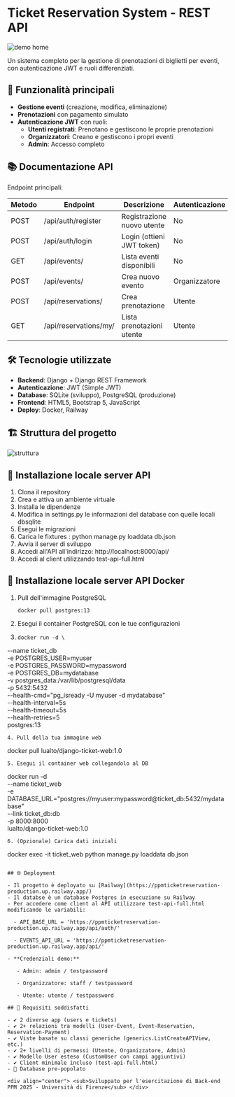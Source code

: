 # Ticket Reservation System - REST API

![demo home](https://github.com/user-attachments/assets/3548a359-df81-4d50-a679-4961ca7e23c8)

Un sistema completo per la gestione di prenotazioni di biglietti per eventi, con autenticazione JWT e ruoli differenziati.

## 🚀 Funzionalità principali

- **Gestione eventi** (creazione, modifica, eliminazione)
- **Prenotazioni** con pagamento simulato
- **Autenticazione JWT** con ruoli:
  - **Utenti registrati**: Prenotano e gestiscono le proprie prenotazioni
  - **Organizzatori**: Creano e gestiscono i propri eventi
  - **Admin**: Accesso completo

## 📚 Documentazione API

Endpoint principali:

| Metodo | Endpoint                | Descrizione                      | Autenticazione |
|--------|-------------------------|----------------------------------|----------------|
| POST   | /api/auth/register      | Registrazione nuovo utente       | No             |
| POST   | /api/auth/login         | Login (ottieni JWT token)        | No             |
| GET    | /api/events/            | Lista eventi disponibili         | No             |
| POST   | /api/events/            | Crea nuovo evento                | Organizzatore  |
| POST   | /api/reservations/      | Crea prenotazione                | Utente         |
| GET    | /api/reservations/my/   | Lista prenotazioni utente        | Utente         |


## 🛠️ Tecnologie utilizzate

- **Backend**: Django + Django REST Framework
- **Autenticazione**: JWT (Simple JWT)
- **Database**: SQLite (sviluppo), PostgreSQL (produzione)
- **Frontend**: HTML5, Bootstrap 5, JavaScript
- **Deploy**: Docker, Railway

## 🏗️ Struttura del progetto

<!-- TREEVIEW START -->
![struttura](https://github.com/user-attachments/assets/caae80d7-d33d-428a-ad81-f7345a1e3c4b)
<!-- TREEVIEW END -->


## 🚀 Installazione locale server API

1. Clona il repository
2. Crea e attiva un ambiente virtuale
3. Installa le dipendenze
4. Modifica in settings.py le informazioni del database con quelle locali dbsqlite
5. Esegui le migrazioni
6. Carica le fixtures : python manage.py loaddata db.json
7. Avvia il server di sviluppo
8. Accedi all'API all'indirizzo: http://localhost:8000/api/
9. Accedi al client utilizzando test-api-full.html

## 🐳 Installazione locale server API Docker

1. Pull dell'immagine PostgreSQL
    ```
   docker pull postgres:13
    
    ```
3. Esegui il container PostgreSQL con le tue configurazioni
4. 
    ```
   docker run -d \
  --name ticket_db \
  -e POSTGRES_USER=myuser \
  -e POSTGRES_PASSWORD=mypassword \
  -e POSTGRES_DB=mydatabase \
  -v postgres_data:/var/lib/postgresql/data \
  -p 5432:5432 \
  --health-cmd="pg_isready -U myuser -d mydatabase" \
  --health-interval=5s \
  --health-timeout=5s \
  --health-retries=5 \
  postgres:13
  
```
4. Pull della tua immagine web
```
   docker pull lualto/django-ticket-web:1.0
```
5. Esegui il container web collegandolo al DB
```
   docker run -d \
  --name ticket_web \
  -e DATABASE_URL="postgres://myuser:mypassword@ticket_db:5432/mydatabase" \
  --link ticket_db:db \
  -p 8000:8000 \
  lualto/django-ticket-web:1.0

```
6. (Opzionale) Carica dati iniziali 
```
docker exec -it ticket_web python manage.py loaddata db.json

```

## 🌐 Deployment

- Il progetto è deployato su [Railway](https://ppmticketreservation-production.up.railway.app/)
- Il databse è un database Postgres in esecuzione su Railway
- Per accedere come client al API utilizzare test-api-full.html modificando le variabili:

  - API_BASE_URL = 'https://ppmticketreservation-production.up.railway.app/api/auth/'
    
  - EVENTS_API_URL = 'https://ppmticketreservation-production.up.railway.app/api/'

- **Credenziali demo:**

   - Admin: admin / testpassword
  
   - Organizzatore: staff / testpassword

   - Utente: utente / testpassword

## 🎯 Requisiti soddisfatti

- ✔️ 2 diverse app (users e tickets)
- ✔️ 2+ relazioni tra modelli (User-Event, Event-Reservation, Reservation-Payment)
- ✔️ Viste basate su classi generiche (generics.ListCreateAPIView, etc.)
- ✔️ 2+ livelli di permessi (Utente, Organizzatore, Admin)
- ✔️ Modello User esteso (CustomUser con campi aggiuntivi)
- ✔️ Client minimale incluso (test-api-full.html)
- 📄 Database pre-popolato

<div align="center"> <sub>Sviluppato per l'esercitazione di Back-end PPM 2025 - Università di Firenze</sub> </div> 
